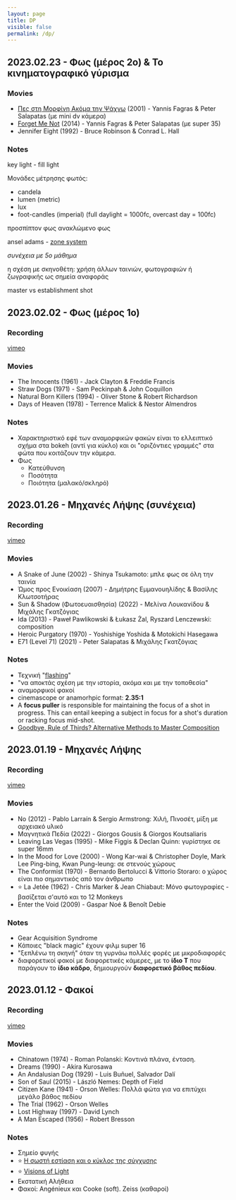 ```yaml
---
layout: page
title: DP
visible: false
permalink: /dp/
---
```


## 2023.02.23 - Φως (μέρος 2ο) & Το κινηματογραφικό γύρισμα

### Movies

* [Πες στη Μορφίνη Ακόμα την Ψάχνω](https://www.youtube.com/watch?v=JP_yei_58sU) (2001) - Yannis Fagras & Peter Salapatas (με mini dv κάμερα)
* [Forget Me Not](https://www.youtube.com/watch?v=IUPvy8dSzFc) (2014) -  Yannis Fagras & Peter Salapatas (με super 35)
* Jennifer Eight (1992) - Bruce Robinson &  Conrad L. Hall

### Notes

key light - fill light

Μονάδες μέτρησης φωτός:
* candela
* lumen (metric)
* lux
* foot-candles (imperial) (full daylight = 1000fc, overcast day = 100fc)

προσπίπτον φως
ανακλώμενο φως

ansel adams - [zone system](https://en.wikipedia.org/wiki/Zone_System)

*συνέχεια με 5ο μάθημα*

η σχέση με σκηνοθέτη: χρήση άλλων ταινιών, φωτογραφιών ή ζωγραφικής ως σημεία αναφοράς

master vs establishment shot


## 2023.02.02 - Φως (μέρος 1ο)

### Recording

[vimeo](https://vimeo.com//795901699)

### Movies

* The Innocents (1961) - Jack Clayton & Freddie Francis
* Straw Dogs (1971) - Sam Peckinpah & John Coquillon
* Natural Born Killers (1994) - Oliver Stone & Robert Richardson
* Days of Heaven (1978) - Terrence Malick & Nestor Almendros

### Notes

* Χαρακτηριστικό εφέ των αναμορφικών φακών είναι το ελλειπτικό σχήμα στα bokeh (αντί για κύκλο) και οι "οριζόντιες γραμμές" στα φώτα που κοιτάζουν την κάμερα.
* Φως
	* Κατεύθυνση
	* Ποσότητα
	* Ποιότητα (μαλακό/σκληρό)


## 2023.01.26 - Μηχανές Λήψης (συνέχεια)

### Recording

[vimeo](https://vimeo.com/793389640)

### Movies

* A Snake of June (2002) - Shinya Tsukamoto: μπλε φως σε όλη την ταινία
* Ώμος προς Ενοικίαση (2007) - Δημήτρης Εμμανουηλίδης & Βασίλης Κλωτσοτήρας
* Sun & Shadow (Φωτοευαισθησία) (2022) - Μελίνα Λουκανίδου & Μιχάλης Γκατζόγιας
* Ida (2013) - Paweł Pawlikowski & Łukasz Żal, Ryszard Lenczewski: composition
* Heroic Purgatory (1970) - Yoshishige Yoshida & Motokichi Hasegawa
* E71 (Level 71) (2021) - Peter Salapatas & Μιχάλης Γκατζόγιας

### Notes

* Τεχνική "[flashing](https://en.wikipedia.org/wiki/Flashing_(cinematography))"
* "να αποκτάς σχέση με την ιστορία, ακόμα και με την τοποθεσία"
* αναμορφικοί φακοί
* cinemascope or anamorhpic format: **2.35:1**
* A **focus puller** is responsible for maintaining the focus of a shot in progress. This can entail keeping a subject in focus for a shot's duration or racking focus mid-shot.
* [Goodbye, Rule of Thirds? Alternative Methods to Master Composition](https://www.slrlounge.com/goodbye-rule-thirds-10-alternative-methods-master-composition/)


## 2023.01.19 - Μηχανές Λήψης

### Recording

[vimeo](https://vimeo.com/manage/videos/790954331)

### Movies

* No (2012) - Pablo Larraín & Sergio Armstrong: Χιλή, Πινοσέτ, μίξη με αρχειακό υλικό
* Μαγνητικά Πεδία (2022) - Giorgos Gousis & Giorgos Koutsaliaris
* Leaving Las Vegas (1995) - Mike Figgis & Declan Quinn: γυρίστηκε σε super 16mm
* In the Mood for Love (2000) - Wong Kar-wai & Christopher Doyle, Mark Lee Ping-bing, Kwan Pung-leung: σε στενούς χώρους
* The Conformist (1970) - Bernardo Bertolucci & Vittorio Storaro: ο χώρος είναι πιο σημαντικός από τον άνθρωπο
* ⭐️ La Jetée (1962) - Chris Marker & Jean Chiabaut: Μόνο φωτογραφίες - βασίζεται σ'αυτό και το 12 Monkeys
* Enter the Void (2009) - Gaspar Noé & Benoît Debie

### Notes

* Gear Acquisition Syndrome
* Κάποιες "black magic" έχουν φιλμ super 16
* "ξεπλένω τη σκηνή" όταν τη γυρνάω πολλές φορές με μικροδιαφορές
* διαφορετικοί φακοί με διαφορετικές κάμερες, με το **ίδιο Τ** που παράγουν το **ίδιο κάδρο**, δημιουργούν **διαφορετικό βάθος πεδίου**.


## 2023.01.12 - Φακοί

### Recording

[vimeo](https://vimeo.com/manage/videos/789771154)

### Movies

* Chinatown (1974) - Roman Polanski: Κοντινά πλάνα, ένταση.
* Dreams (1990) - Akira Kurosawa
* An Andalusian Dog (1929) - Luis Buñuel, Salvador Dalí
* Son of Saul (2015) - László Nemes: Depth of Field
* Citizen Kane (1941) - Orson Welles: Πολλά φώτα για να επιτύχει μεγάλο βάθος πεδίου
* The Trial (1962) - Orson Welles
* Lost Highway (1997) - David Lynch
* A Man Escaped (1956) - Robert Bresson

### Notes

* Σημείο φυγής
* ⭐️ [Η σωστή εστίαση και ο κύκλος της σύγχυσης](https://www.youtube.com/watch?v=scAUPFMIcUQ)
* ⭐️ [Visions of Light](https://drive.google.com/drive/folders/1I9XWILf0ntKoEqv3qs52wqgwcdW0ciuf)
* Εκστατική Αλήθεια
* Φακοί: Angénieux και Cooke (soft). Zeiss (καθαροί)
